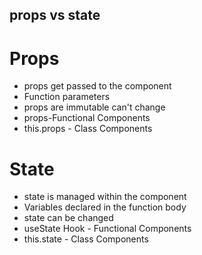 ## props vs state

# Props
- props get passed to the component
- Function parameters
- props are immutable can't change
- props-Functional Components
- this.props - Class Components


# State
- state is managed within the component
- Variables declared in the function body
- state can be changed
- useState Hook - Functional Components
- this.state - Class Components